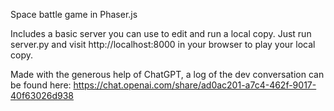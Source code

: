 Space battle game in Phaser.js

Includes a basic server you can use to edit and run a local copy. Just run
server.py and visit http://localhost:8000 in your browser to play your local
copy.

Made with the generous help of ChatGPT, a log of the dev conversation can be
found here: https://chat.openai.com/share/ad0ac201-a7c4-462f-9017-40f63026d938
